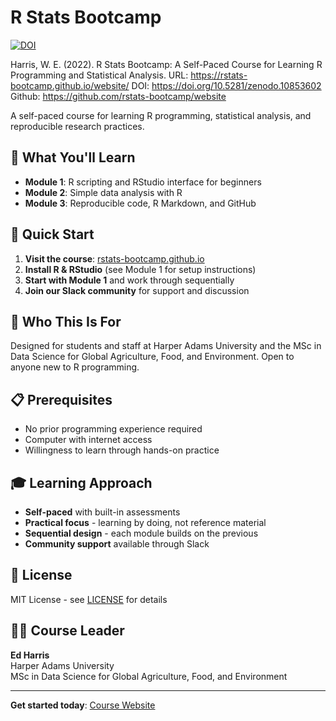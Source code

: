 # R Stats Bootcamp
[![DOI](https://zenodo.org/badge/544170961.svg)](https://doi.org/10.5281/zenodo.15667036)

Harris, W. E. (2022). R Stats Bootcamp: A Self-Paced Course for Learning R Programming and Statistical Analysis. URL: https://rstats-bootcamp.github.io/website/ DOI: https://doi.org/10.5281/zenodo.10853602  Github: https://github.com/rstats-bootcamp/website


A self-paced course for learning R programming, statistical analysis, and reproducible research practices.

## 🎯 What You'll Learn

- **Module 1**: R scripting and RStudio interface for beginners
- **Module 2**: Simple data analysis with R
- **Module 3**: Reproducible code, R Markdown, and GitHub

## 🚀 Quick Start

1. **Visit the course**: [rstats-bootcamp.github.io](https://rstats-bootcamp.github.io/website/)
2. **Install R & RStudio** (see Module 1 for setup instructions)
3. **Start with Module 1** and work through sequentially
4. **Join our Slack community** for support and discussion

## 👥 Who This Is For

Designed for students and staff at Harper Adams University and the MSc in Data Science for Global Agriculture, Food, and Environment. Open to anyone new to R programming.

## 📋 Prerequisites

- No prior programming experience required
- Computer with internet access
- Willingness to learn through hands-on practice

## 🎓 Learning Approach

- **Self-paced** with built-in assessments
- **Practical focus** - learning by doing, not reference material
- **Sequential design** - each module builds on the previous
- **Community support** available through Slack

## 📄 License

MIT License - see [LICENSE](LICENSE) for details

## 👨‍🏫 Course Leader

**Ed Harris**  
Harper Adams University  
MSc in Data Science for Global Agriculture, Food, and Environment

---

**Get started today**: [Course Website](https://rstats-bootcamp.github.io/website/)
